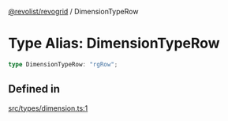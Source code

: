 [@revolist/revogrid](README.md) / DimensionTypeRow

# Type Alias: DimensionTypeRow

```ts
type DimensionTypeRow: "rgRow";
```

## Defined in

[src/types/dimension.ts:1](https://github.com/revolist/revogrid/blob/832a695f4c49c94511535fe3aac75fac9a36ad76/src/types/dimension.ts#L1)

